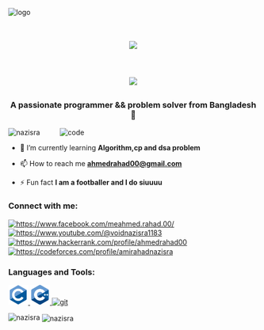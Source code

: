 ![logo](https://github.com/Nazisra/Nazisra/blob/main/lastgithub.gif)
</h1>
</h1>
<h1 align="center">
    <img src="https://readme-typing-svg.herokuapp.com/?font=Righteous&size=100&center=true&vCenter=true&width=100&height=100&duration=5&lines=Hi;" />
<h1 align="center">
    <img src="https://readme-typing-svg.herokuapp.com/?font=Righteous&size=35&center=true&vCenter=true&width=500&height=70&duration=4000&lines=It's+Nazmul+Rahad;" />
  



<h3 align="center">A passionate programmer && problem solver from Bangladesh 🔗</h3>
<img align="right" alt="code"width="400"src="https://gifdb.com/images/thumbnail/animated-man-computer-coding-nae6mec378lsg1i3.webp"

<p align="left"> <img src="https://komarev.com/ghpvc/?username=nazisra&label=Profile%20views&color=0e75b6&style=flat" alt="nazisra" /> </p>

- 🌱 I’m currently learning **Algorithm,cp and dsa problem**

- 📫 How to reach me **ahmedrahad00@gmail.com**

- ⚡ Fun fact **I am a footballer and I do siuuuu**

<h3 align="left">Connect with me:</h3>
<p align="left">
<a href="https://fb.com/https://www.facebook.com/meahmed.rahad.00/" target="blank"><img align="center" src="https://raw.githubusercontent.com/rahuldkjain/github-profile-readme-generator/master/src/images/icons/Social/facebook.svg" alt="https://www.facebook.com/meahmed.rahad.00/" height="30" width="40" /></a>
<a href="https://www.youtube.com/c/https://www.youtube.com/@voidnazisra1183" target="blank"><img align="center" src="https://raw.githubusercontent.com/rahuldkjain/github-profile-readme-generator/master/src/images/icons/Social/youtube.svg" alt="https://www.youtube.com/@voidnazisra1183" height="30" width="40" /></a>
<a href="https://www.hackerrank.com/https://www.hackerrank.com/profile/ahmedrahad00" target="blank"><img align="center" src="https://raw.githubusercontent.com/rahuldkjain/github-profile-readme-generator/master/src/images/icons/Social/hackerrank.svg" alt="https://www.hackerrank.com/profile/ahmedrahad00" height="30" width="40" /></a>
<a href="https://codeforces.com/profile/https://codeforces.com/profile/amirahadnazisra" target="blank"><img align="center" src="https://raw.githubusercontent.com/rahuldkjain/github-profile-readme-generator/master/src/images/icons/Social/codeforces.svg" alt="https://codeforces.com/profile/amirahadnazisra" height="30" width="40" /></a>
</p>

<h3 align="left">Languages and Tools:</h3>
<p align="left"> <a href="https://www.cprogramming.com/" target="_blank" rel="noreferrer"> <img src="https://raw.githubusercontent.com/devicons/devicon/master/icons/c/c-original.svg" alt="c" width="40" height="40"/> </a> <a href="https://www.w3schools.com/cpp/" target="_blank" rel="noreferrer"> <img src="https://raw.githubusercontent.com/devicons/devicon/master/icons/cplusplus/cplusplus-original.svg" alt="cplusplus" width="40" height="40"/> </a> <a href="https://git-scm.com/" target="_blank" rel="noreferrer"> <img src="https://www.vectorlogo.zone/logos/git-scm/git-scm-icon.svg" alt="git" width="40" height="40"/> </a> </p>

<p><img align="left" src="https://github-readme-stats.vercel.app/api/top-langs?username=nazisra&show_icons=true&locale=en&layout=compact" alt="nazisra" /></p>

<p>&nbsp;<img align="center" src="https://github-readme-stats.vercel.app/api?username=nazisra&show_icons=true&locale=en" alt="nazisra" /></p>
